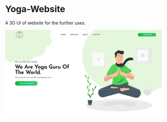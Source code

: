 # Yoga-Website
A 3D UI of website for the further uses.



<p align="center">
  <kbd>
<img src="https://github.com/harnitsoni28/Yoga-Website/blob/main/image/UI%20Screenshot.png"></img> 
  </kbd>
</p>
